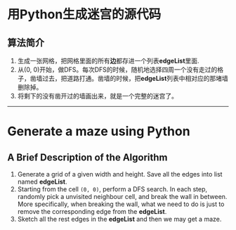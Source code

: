 # 用Python生成迷宫的源代码

## 算法简介

1. 生成一张网格，把网格里面的所有**边**都存进一个列表**edgeList**里面.
2. 从(0, 0)开始，做DFS。每次DFS的时候，随机地选择四周一个没有走过的格子，凿墙过去，把道路打通。凿墙的时候，把**edgeList**列表中相对应的那堵墙删除掉。
3. 将剩下的没有凿开过的墙画出来，就是一个完整的迷宫了。

---

# Generate a maze using Python

## A Brief Description of the Algorithm

1. Generate a grid of a given width and height. Save all the edges into list named **edgeList**.
2. Starting from the cell `(0, 0)`, perform a DFS search. In each step, randomly pick a unvisited neighbour cell, and break the wall in between. More specifically, when breaking the wall, what we need to do is just to remove the corresponding edge from the **edgeList**.
3. Sketch all the rest edges in the **edgeList** and then we may get a maze.

